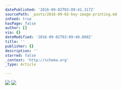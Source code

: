 ```yaml
---
datePublished: '2016-09-02T03:09:41.317Z'
sourcePath: _posts/2016-09-02-key-image-printing.md
inFeed: true
hasPage: false
author: []
via: {}
dateModified: '2016-09-02T03:09:40.888Z'
title: ''
publisher: {}
description: ''
starred: false
_context: 'http://schema.org'
_type: Article

---
```

![](https://the-grid-user-content.s3-us-west-2.amazonaws.com/3c51afd9-0f94-4227-ae1c-821dd3fdba5c.jpg)
![](https://the-grid-user-content.s3-us-west-2.amazonaws.com/a9db3307-1133-4540-8e7c-0ef1d3895c31.jpg)